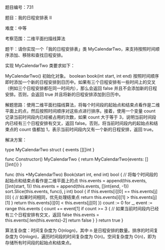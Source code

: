 题目编号：731

题目：我的日程安排表 II

难度：中等

考察范围：二维平面扫描线算法

题干：请你实现一个「我的日程安排表」类 MyCalendarTwo，来支持按照时间顺序添加、移除和查找日程安排。

实现 MyCalendarTwo 类要求如下：

MyCalendarTwo() 初始化对象。
boolean book(int start, int end) 按照时间顺序即时添加一个新的日程安排到日历中。如果有三个日程安排有一些时间上的交叉（例如三个日程安排都在同一时间内），那么会返回 false 并且不会添加新的日程安排。否则，会返回 true 并且将新的日程安排添加到日历中。

解题思路：使用二维平面扫描线算法，将每个时间段的起始点和结束点看作是二维平面上的点，然后按照时间顺序对这些点进行排序。接着，使用一个变量 count 记录当前时间段内已经被占用的次数，如果 count 大于等于 3，说明当前时间段内已经有三个日程安排有交叉，返回 false。否则，将当前时间段内的起始点和结束点的 count 值都加 1，表示当前时间段内又有一个新的日程安排，返回 true。

解决方案：

type MyCalendarTwo struct {
    events [][]int
}

func Constructor() MyCalendarTwo {
    return MyCalendarTwo{events: [][]int{}}
}

func (this *MyCalendarTwo) Book(start int, end int) bool {
    // 将每个时间段的起始点和结束点看作是二维平面上的点
    this.events = append(this.events, []int{start, 1})
    this.events = append(this.events, []int{end, -1})
    sort.Slice(this.events, func(i, j int) bool {
        if this.events[i][0] == this.events[j][0] {
            // 如果时间相同，优先处理结束点
            return this.events[i][1] > this.events[j][1]
        }
        return this.events[i][0] < this.events[j][0]
    })
    count := 0
    for _, event := range this.events {
        count += event[1]
        if count >= 3 {
            // 如果当前时间段内已经有三个日程安排有交叉，返回 false
            this.events = this.events[:len(this.events)-2]
            return false
        }
    }
    return true
}

算法复杂度：时间复杂度为 O(nlogn)，其中 n 是日程安排的数量。排序的时间复杂度为 O(nlogn)，遍历时间段的时间复杂度为 O(n)。空间复杂度为 O(n)，即为存储所有时间段的起始点和结束点。